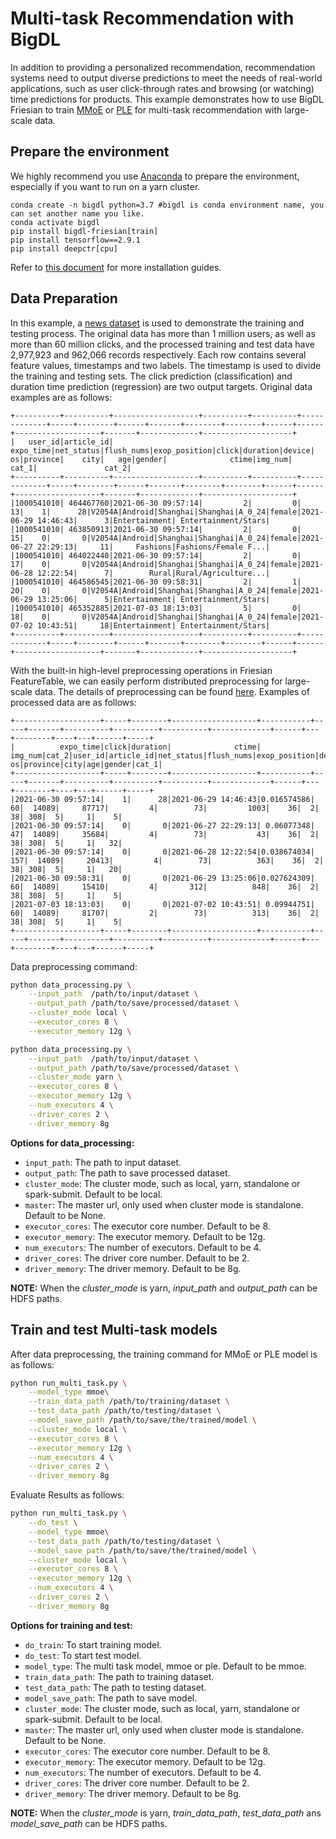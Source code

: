 # Multi-task Recommendation with BigDL
In addition to providing a personalized recommendation, recommendation systems need to output diverse 
predictions to meet the needs of real-world applications, such as user click-through rates and browsing (or watching) time predictions for products.
This example demonstrates how to use BigDL Friesian to train [MMoE](https://dl.acm.org/doi/pdf/10.1145/3219819.3220007) or [PLE](https://dl.acm.org/doi/pdf/10.1145/3383313.3412236?casa_token=8fchWD8CHc0AAAAA:2cyP8EwkhIUlSFPRpfCGHahTddki0OEjDxfbUFMkXY5fU0FNtkvRzmYloJtLowFmL1en88FRFY4Q) for multi-task recommendation with large-scale data.

## Prepare the environment
We highly recommend you use [Anaconda](https://www.anaconda.com/distribution/#linux) to prepare the environment, especially if you want to run on a yarn cluster. 
```
conda create -n bigdl python=3.7 #bigdl is conda environment name, you can set another name you like.
conda activate bigdl
pip install bigdl-friesian[train]
pip install tensorflow==2.9.1
pip install deepctr[cpu]
```
Refer to [this document](https://bigdl.readthedocs.io/en/latest/doc/UserGuide/python.html#install) for more installation guides.

## Data Preparation
In this example, a [news dataset](https://github.com/zhongqiangwu960812/AI-RecommenderSystem/tree/master/Dataset) is used to demonstrate the training and testing process. 
The original data has more than 1 million users, as well as more than 60 million clicks, and the processed training and test data have 2,977,923  and 962,066 records respectively. 
Each row contains several feature values, timestamps and two labels. The timestamp is used to divide the training and testing sets. 
The click prediction (classification) and duration time prediction (regression) are two output targets. Original data examples are as follows:
```angular2html
+----------+----------+-------------------+----------+----------+-------------+-----+--------+------+-------+--------+--------+------+------+-------------------+-------+-------------+--------------------+
|   user_id|article_id|          expo_time|net_status|flush_nums|exop_position|click|duration|device|     os|province|    city|   age|gender|              ctime|img_num|        cat_1|               cat_2|
+----------+----------+-------------------+----------+----------+-------------+-----+--------+------+-------+--------+--------+------+------+-------------------+-------+-------------+--------------------+
|1000541010| 464467760|2021-06-30 09:57:14|         2|         0|           13|    1|      28|V2054A|Android|Shanghai|Shanghai|A_0_24|female|2021-06-29 14:46:43|      3|Entertainment| Entertainment/Stars|
|1000541010| 463850913|2021-06-30 09:57:14|         2|         0|           15|    0|       0|V2054A|Android|Shanghai|Shanghai|A_0_24|female|2021-06-27 22:29:13|     11|     Fashions|Fashions/Female F...|
|1000541010| 464022440|2021-06-30 09:57:14|         2|         0|           17|    0|       0|V2054A|Android|Shanghai|Shanghai|A_0_24|female|2021-06-28 12:22:54|      7|        Rural|Rural/Agriculture...|
|1000541010| 464586545|2021-06-30 09:58:31|         2|         1|           20|    0|       0|V2054A|Android|Shanghai|Shanghai|A_0_24|female|2021-06-29 13:25:06|      5|Entertainment| Entertainment/Stars|
|1000541010| 465352885|2021-07-03 18:13:03|         5|         0|           18|    0|       0|V2054A|Android|Shanghai|Shanghai|A_0_24|female|2021-07-02 10:43:51|     18|Entertainment| Entertainment/Stars|
+----------+----------+-------------------+----------+----------+-------------+-----+--------+------+-------+--------+--------+------+------+-------------------+-------+-------------+--------------------+
```

With the built-in high-level preprocessing operations in Friesian FeatureTable, we can easily perform distributed preprocessing for large-scale data.
The details of preprocessing can be found [here](https://github.com/intel-analytics/BigDL/blob/main/apps/wide-deep-recommendation/feature_engineering.ipynb). Examples of processed data are as follows:

```angular2html
+-------------------+-----+--------+-------------------+-----------+-----+-------+----------+----------+----------+-------------+------+---+--------+----+---+------+-----+
|          expo_time|click|duration|              ctime|    img_num|cat_2|user_id|article_id|net_status|flush_nums|exop_position|device| os|province|city|age|gender|cat_1|
+-------------------+-----+--------+-------------------+-----------+-----+-------+----------+----------+----------+-------------+------+---+--------+----+---+------+-----+
|2021-06-30 09:57:14|    1|      28|2021-06-29 14:46:43|0.016574586|   60|  14089|     87717|         4|        73|         1003|    36|  2|      38| 308|  5|     1|    5|
|2021-06-30 09:57:14|    0|       0|2021-06-27 22:29:13| 0.06077348|   47|  14089|     35684|         4|        73|           43|    36|  2|      38| 308|  5|     1|   32|
|2021-06-30 09:57:14|    0|       0|2021-06-28 12:22:54|0.038674034|  157|  14089|     20413|         4|        73|          363|    36|  2|      38| 308|  5|     1|   20|
|2021-06-30 09:58:31|    0|       0|2021-06-29 13:25:06|0.027624309|   60|  14089|     15410|         4|       312|          848|    36|  2|      38| 308|  5|     1|    5|
|2021-07-03 18:13:03|    0|       0|2021-07-02 10:43:51| 0.09944751|   60|  14089|     81707|         2|        73|          313|    36|  2|      38| 308|  5|     1|    5|
+-------------------+-----+--------+-------------------+-----------+-----+-------+----------+----------+----------+-------------+------+---+--------+----+---+------+-----+
```
Data preprocessing command:
```bash
python data_processing.py \
    --input_path  /path/to/input/dataset \
    --output_path /path/to/save/processed/dataset \
    --cluster_mode local \
    --executor_cores 8 \
    --executor_memory 12g \
```
```bash
python data_processing.py \
    --input_path  /path/to/input/dataset \
    --output_path /path/to/save/processed/dataset \
    --cluster_mode yarn \
    --executor_cores 8 \
    --executor_memory 12g \
    --num_executors 4 \
    --driver_cores 2 \
    --driver_memory 8g
```

__Options for data_processing:__
* `input_path`: The path to input dataset.
* `output_path`: The path to save processed dataset.
* `cluster_mode`: The cluster mode, such as local, yarn, standalone or spark-submit. Default to be local. 
* `master`: The master url, only used when cluster mode is standalone. Default to be None. 
* `executor_cores`: The executor core number. Default to be 8.
* `executor_memory`: The executor memory. Default to be 12g.
* `num_executors`: The number of executors. Default to be 4.
* `driver_cores`: The driver core number. Default to be 2. 
* `driver_memory`: The driver memory. Default to be 8g.

__NOTE:__ 
When the *cluster_mode* is yarn, *input_path* and *output_path* can be HDFS paths. 

## Train and test Multi-task models
After data preprocessing, the training command for MMoE or PLE model is as follows:
```bash
python run_multi_task.py \
    --model_type mmoe\
    --train_data_path /path/to/training/dataset \
    --test_data_path /path/to/testing/dataset \
    --model_save_path /path/to/save/the/trained/model \
    --cluster_mode local \
    --executor_cores 8 \
    --executor_memory 12g \
    --num_executors 4 \
    --driver_cores 2 \
    --driver_memory 8g
```

Evaluate Results as follows:
```bash
python run_multi_task.py \
    --do_test \
    --model_type mmoe\
    --test_data_path /path/to/testing/dataset \
    --model_save_path /path/to/save/the/trained/model \
    --cluster_mode local \
    --executor_cores 8 \
    --executor_memory 12g \
    --num_executors 4 \
    --driver_cores 2 \
    --driver_memory 8g
```

__Options for training and test:__
* `do_train`: To start training model.
* `do_test`: To start test model.
* `model_type`: The multi task model, mmoe or ple. Default to be mmoe.
* `train_data_path`: The path to training dataset.
* `test_data_path`: The path to testing dataset.
* `model_save_path`: The path to save model.
* `cluster_mode`: The cluster mode, such as local, yarn, standalone or spark-submit. Default to be local. 
* `master`: The master url, only used when cluster mode is standalone. Default to be None. 
* `executor_cores`: The executor core number. Default to be 8.
* `executor_memory`: The executor memory. Default to be 12g.
* `num_executors`: The number of executors. Default to be 4.
* `driver_cores`: The driver core number. Default to be 2. 
* `driver_memory`: The driver memory. Default to be 8g.

__NOTE:__ 
When the *cluster_mode* is yarn, *train_data_path*, *test_data_path* ans *model_save_path* can be HDFS paths. 
